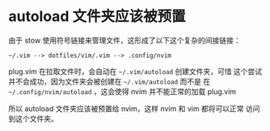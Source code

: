 # autoload 文件夹应该被预置

由于 stow 使用符号链接来管理文件，这形成了以下这个复杂的间接链接：

```
~/.vim --> dotfiles/vim/.vim --> .config/nvim
```

plug.vim 在拉取文件时，会自动在 `~/.vim/autoload` 创建文件夹，可惜
这个尝试并不会成功，因为文件夹会被创建在 `~/.vim/autoload` 而不是
在 `~/.config/nvim/autoload` ，这会使得 nvim 并不能正常的加载 plug.vim

所以 autoload 文件夹应该被预置给 nvim，这样 nvim 和 vim 都将可以正常
访问到这个文件夹。
